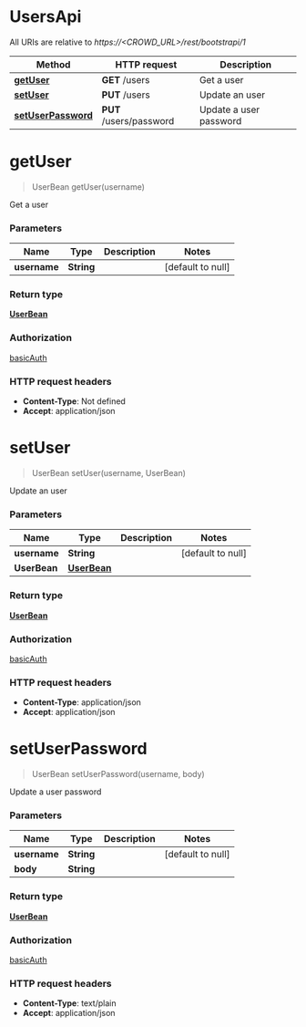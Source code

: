 # UsersApi

All URIs are relative to *https://&lt;CROWD_URL&gt;/rest/bootstrapi/1*

| Method | HTTP request | Description |
|------------- | ------------- | -------------|
| [**getUser**](UsersApi.md#getUser) | **GET** /users | Get a user |
| [**setUser**](UsersApi.md#setUser) | **PUT** /users | Update an user |
| [**setUserPassword**](UsersApi.md#setUserPassword) | **PUT** /users/password | Update a user password |


<a name="getUser"></a>
# **getUser**
> UserBean getUser(username)

Get a user

### Parameters

|Name | Type | Description  | Notes |
|------------- | ------------- | ------------- | -------------|
| **username** | **String**|  | [default to null] |

### Return type

[**UserBean**](../Models/UserBean.md)

### Authorization

[basicAuth](../README.md#basicAuth)

### HTTP request headers

- **Content-Type**: Not defined
- **Accept**: application/json

<a name="setUser"></a>
# **setUser**
> UserBean setUser(username, UserBean)

Update an user

### Parameters

|Name | Type | Description  | Notes |
|------------- | ------------- | ------------- | -------------|
| **username** | **String**|  | [default to null] |
| **UserBean** | [**UserBean**](../Models/UserBean.md)|  | |

### Return type

[**UserBean**](../Models/UserBean.md)

### Authorization

[basicAuth](../README.md#basicAuth)

### HTTP request headers

- **Content-Type**: application/json
- **Accept**: application/json

<a name="setUserPassword"></a>
# **setUserPassword**
> UserBean setUserPassword(username, body)

Update a user password

### Parameters

|Name | Type | Description  | Notes |
|------------- | ------------- | ------------- | -------------|
| **username** | **String**|  | [default to null] |
| **body** | **String**|  | |

### Return type

[**UserBean**](../Models/UserBean.md)

### Authorization

[basicAuth](../README.md#basicAuth)

### HTTP request headers

- **Content-Type**: text/plain
- **Accept**: application/json

